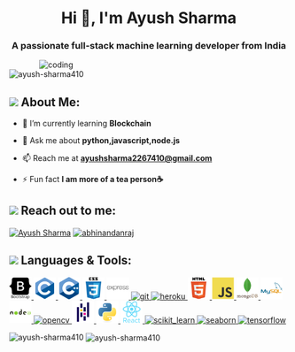 <h1 align="center">Hi 👋, I'm Ayush Sharma</h1>
<h3 align="center">A passionate full-stack machine learning developer from India</h3>
<img align="right" width=450 src="https://media3.giphy.com/media/RbDKaczqWovIugyJmW/giphy.gif" alt="coding">
<p align="left"> <img src="https://komarev.com/ghpvc/?username=ayush-sharma410&label=Profile%20views&color=0e75b6&style=flat" alt="ayush-sharma410" /> </p>

 ## <img src="https://media.giphy.com/media/WUlplcMpOCEmTGBtBW/giphy.gif" width="40"> **About Me:**

- 🌱 I’m currently learning **Blockchain**

- 💬 Ask me about **python,javascript,node.js**

- 📫 Reach me at **ayushsharma2267410@gmail.com**

- ⚡ Fun fact **I am more of a tea person☕**

## <img src="https://media.giphy.com/media/LnQjpWaON8nhr21vNW/giphy.gif" width="40"> **Reach out to me:** ️

<p align="left">
<a href=https://www.linkedin.com/in/ayush-sharma-502256201/" target="_blank"><img align="center" src="https://img.shields.io/badge/-LinkedIn-0e76a8?style=flat-square&logo=Linkedin&logoColor=white" alt="Ayush Sharma" /></a>
<a href="mailto:ayushsharma2267410@gmail.com" target="_blank"><img align="center" src="https://img.shields.io/badge/-Gmail-EA4335?style=flat-square&logo=Gmail&logoColor=white" alt="abhinandanraj" /></a>


## <img src="https://media.giphy.com/media/j2pOGeGYKe2xCCKwfi/giphy.gif" width="40"> **Languages & Tools:**
<p align="left"> <a href="https://getbootstrap.com" target="_blank" rel="noreferrer"> <img src="https://raw.githubusercontent.com/devicons/devicon/master/icons/bootstrap/bootstrap-plain-wordmark.svg" alt="bootstrap" width="40" height="40"/> </a> <a href="https://www.cprogramming.com/" target="_blank" rel="noreferrer"> <img src="https://raw.githubusercontent.com/devicons/devicon/master/icons/c/c-original.svg" alt="c" width="40" height="40"/> </a> <a href="https://www.w3schools.com/cpp/" target="_blank" rel="noreferrer"> <img src="https://raw.githubusercontent.com/devicons/devicon/master/icons/cplusplus/cplusplus-original.svg" alt="cplusplus" width="40" height="40"/> </a> <a href="https://www.w3schools.com/css/" target="_blank" rel="noreferrer"> <img src="https://raw.githubusercontent.com/devicons/devicon/master/icons/css3/css3-original-wordmark.svg" alt="css3" width="40" height="40"/> </a> <a href="https://expressjs.com" target="_blank" rel="noreferrer"> <img src="https://raw.githubusercontent.com/devicons/devicon/master/icons/express/express-original-wordmark.svg" alt="express" width="40" height="40"/> </a> <a href="https://git-scm.com/" target="_blank" rel="noreferrer"> <img src="https://www.vectorlogo.zone/logos/git-scm/git-scm-icon.svg" alt="git" width="40" height="40"/> </a> <a href="https://heroku.com" target="_blank" rel="noreferrer"> <img src="https://www.vectorlogo.zone/logos/heroku/heroku-icon.svg" alt="heroku" width="40" height="40"/> </a> <a href="https://www.w3.org/html/" target="_blank" rel="noreferrer"> <img src="https://raw.githubusercontent.com/devicons/devicon/master/icons/html5/html5-original-wordmark.svg" alt="html5" width="40" height="40"/> </a> <a href="https://developer.mozilla.org/en-US/docs/Web/JavaScript" target="_blank" rel="noreferrer"> <img src="https://raw.githubusercontent.com/devicons/devicon/master/icons/javascript/javascript-original.svg" alt="javascript" width="40" height="40"/> </a> <a href="https://www.mongodb.com/" target="_blank" rel="noreferrer"> <img src="https://raw.githubusercontent.com/devicons/devicon/master/icons/mongodb/mongodb-original-wordmark.svg" alt="mongodb" width="40" height="40"/> </a> <a href="https://www.mysql.com/" target="_blank" rel="noreferrer"> <img src="https://raw.githubusercontent.com/devicons/devicon/master/icons/mysql/mysql-original-wordmark.svg" alt="mysql" width="40" height="40"/> </a> <a href="https://nodejs.org" target="_blank" rel="noreferrer"> <img src="https://raw.githubusercontent.com/devicons/devicon/master/icons/nodejs/nodejs-original-wordmark.svg" alt="nodejs" width="40" height="40"/> </a> <a href="https://opencv.org/" target="_blank" rel="noreferrer"> <img src="https://www.vectorlogo.zone/logos/opencv/opencv-icon.svg" alt="opencv" width="40" height="40"/> </a> <a href="https://pandas.pydata.org/" target="_blank" rel="noreferrer"> <img src="https://raw.githubusercontent.com/devicons/devicon/2ae2a900d2f041da66e950e4d48052658d850630/icons/pandas/pandas-original.svg" alt="pandas" width="40" height="40"/> </a> <a href="https://www.python.org" target="_blank" rel="noreferrer"> <img src="https://raw.githubusercontent.com/devicons/devicon/master/icons/python/python-original.svg" alt="python" width="40" height="40"/> </a> <a href="https://reactjs.org/" target="_blank" rel="noreferrer"> <img src="https://raw.githubusercontent.com/devicons/devicon/master/icons/react/react-original-wordmark.svg" alt="react" width="40" height="40"/> </a> <a href="https://scikit-learn.org/" target="_blank" rel="noreferrer"> <img src="https://upload.wikimedia.org/wikipedia/commons/0/05/Scikit_learn_logo_small.svg" alt="scikit_learn" width="40" height="40"/> </a> <a href="https://seaborn.pydata.org/" target="_blank" rel="noreferrer"> <img src="https://seaborn.pydata.org/_images/logo-mark-lightbg.svg" alt="seaborn" width="40" height="40"/> </a> <a href="https://www.tensorflow.org" target="_blank" rel="noreferrer"> <img src="https://www.vectorlogo.zone/logos/tensorflow/tensorflow-icon.svg" alt="tensorflow" width="40" height="40"/> </a> </p>



<p><img align="left" src="https://github-readme-stats.vercel.app/api/top-langs?username=ayush-sharma410&show_icons=true&theme=dracula&hide_border=true&locale=en&layout=compact" alt="ayush-sharma410" /></p>

<p>&nbsp;<img align="center" src="https://github-readme-stats.vercel.app/api?username=ayush-sharma410&show_icons=true&theme=dracula&hide_border=true&locale=en" alt="ayush-sharma410" /></p>
